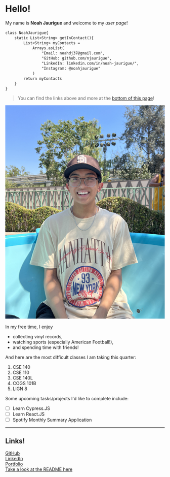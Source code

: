 # Hello!

My name is **Noah Jaurigue** and welcome to my *user page*!
```
class NoahJaurigue{
    static List<String> getInContact(){
        List<String> myContacts = 
            Arrays.asList(
                "Email: noahdj37@gmail.com",
                "GitHub: github.com/njaurigue",
                "LinkedIn: linkedin.com/in/noah-jaurigue/",
                "Instagram: @noahjaurigue"
            )
        return myContacts
    }
}

```
> You can find the links above and more at the [bottom of this page](https://github.com/njaurigue/CSE110-Lab1-userPage/blob/main/index.md#links)!

![profilePic](IMG_6506.JPG)

In my free time, I enjoy
- collecting vinyl records,
- watching sports (especially American Football!),
- and spending time with friends!

And here are the most difficult classes I am taking this quarter:
1. CSE 140
2. CSE 110
3. CSE 140L
4. COGS 101B
5. LIGN 8

Some upcoming tasks/projects I'd like to complete include:
- [ ] Learn Cypress.JS
- [ ] Learn React.JS
- [ ] Spotify Monthly Summary Application
---
## Links!
[GitHub](https://github.com/njaurigue)\
[LinkedIn](https://www.linkedin.com/in/noah-jaurigue/)\
[Portfolio](https://noahjaurigue.com/)\
[Take a look at the README here](README.md)